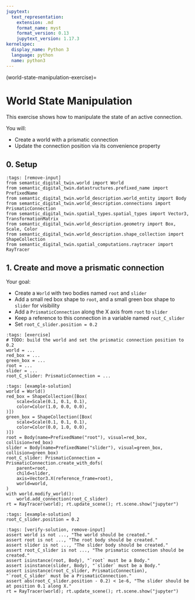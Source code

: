 ```yaml
---
jupytext:
  text_representation:
    extension: .md
    format_name: myst
    format_version: 0.13
    jupytext_version: 1.17.3
kernelspec:
  display_name: Python 3
  language: python
  name: python3
---
```


(world-state-manipulation-exercise)=
# World State Manipulation

This exercise shows how to manipulate the state of an active connection.

You will:
- Create a world with a prismatic connection
- Update the connection position via its convenience property

## 0. Setup

```{code-cell} ipython3
:tags: [remove-input]
from semantic_digital_twin.world import World
from semantic_digital_twin.datastructures.prefixed_name import PrefixedName
from semantic_digital_twin.world_description.world_entity import Body
from semantic_digital_twin.world_description.connections import PrismaticConnection
from semantic_digital_twin.spatial_types.spatial_types import Vector3, TransformationMatrix
from semantic_digital_twin.world_description.geometry import Box, Scale, Color
from semantic_digital_twin.world_description.shape_collection import ShapeCollection
from semantic_digital_twin.spatial_computations.raytracer import RayTracer
```

## 1. Create and move a prismatic connection
Your goal:
- Create a `World` with two bodies named `root` and `slider`
- Add a small red box shape to `root`, and a small green box shape to `slider` for visibility
- Add a `PrismaticConnection` along the X axis from `root` to `slider`
- Keep a reference to this connection in a variable named `root_C_slider`
- Set `root_C_slider.position = 0.2`

```{code-cell} ipython3
:tags: [exercise]
# TODO: build the world and set the prismatic connection position to 0.2
world = ...
red_box = ...
green_box = ...
root = ...
slider = ...
root_C_slider: PrismaticConnection = ...

```

```{code-cell} ipython3
:tags: [example-solution]
world = World()
red_box = ShapeCollection([Box(
    scale=Scale(0.1, 0.1, 0.1),
    color=Color(1.0, 0.0, 0.0),
)])
green_box = ShapeCollection([Box(
    scale=Scale(0.1, 0.1, 0.1),
    color=Color(0.0, 1.0, 0.0),
)])
root = Body(name=PrefixedName("root"), visual=red_box, collision=red_box)
slider = Body(name=PrefixedName("slider"), visual=green_box, collision=green_box)
root_C_slider: PrismaticConnection = PrismaticConnection.create_with_dofs(
    parent=root,
    child=slider,
    axis=Vector3.X(reference_frame=root),
    world=world,
)
with world.modify_world():
    world.add_connection(root_C_slider)
rt = RayTracer(world); rt.update_scene(); rt.scene.show("jupyter")
```
```{code-cell} ipython3
:tags: [example-solution]
root_C_slider.position = 0.2
```

```{code-cell} ipython3
:tags: [verify-solution, remove-input]
assert world is not ..., "The world should be created."
assert root is not ..., "The root body should be created."
assert slider is not ..., "The slider body should be created."
assert root_C_slider is not ..., "The prismatic connection should be created."
assert isinstance(root, Body), "`root` must be a Body."
assert isinstance(slider, Body), "`slider` must be a Body."
assert isinstance(root_C_slider, PrismaticConnection), "`root_C_slider` must be a PrismaticConnection."
assert abs(root_C_slider.position - 0.2) < 1e-6, "The slider should be at position 0.1 along X."
rt = RayTracer(world); rt.update_scene(); rt.scene.show("jupyter")
```
